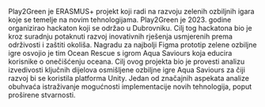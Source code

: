 Play2Green je ERASMUS+ projekt koji radi na razvoju zelenih ozbiljnih igara koje se temelje na novim
tehnologijama. Play2Green je 2023. godine organizirao hackaton koji se održao u
Dubrovniku. Cilj tog hackatona bio je kroz suradnju potaknuti razvoj inovativnih rješenja
usmjerenih prema održivosti i zaštiti okoliša. Nagradu za najbolji Figma prototip zelene
ozbiljne igre osvojio je tim Ocean Rescue s igrom Aqua Saviours koja educira korisnike o
onečišćenju oceana.
Cilj ovog projekta bio je provesti analizu izvedivosti ključnih dijelova osmišljene ozbiljne igre
Aqua Saviours za čiji razvoj bi se koristila platforma Unity. Jedan od značajnih aspekata
analize obuhvaća istraživanje mogućnosti implementacije novih tehnologija, poput proširene stvarnosti.
